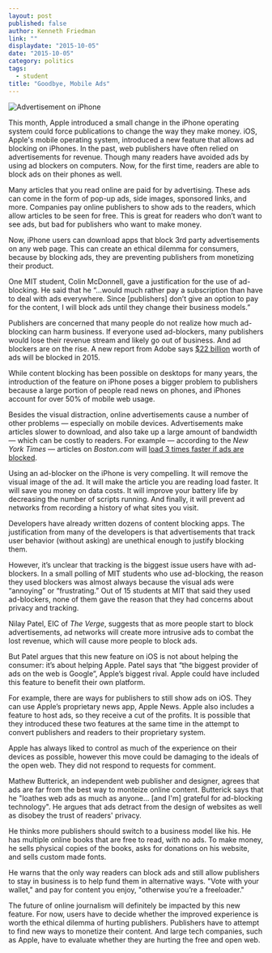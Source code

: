 ```yaml
---
layout: post
published: false
author: Kenneth Friedman
link: ""
displaydate: "2015-10-05"
date: "2015-10-05"
category: politics
tags: 
  - student
title: "Goodbye, Mobile Ads"
---
```



![Advertisement on iPhone](http://i.imgur.com/VreL2Nt.jpg)

This month, Apple introduced a small change in the iPhone operating system could force publications to change the way they make money. iOS, Apple's mobile operating system, introduced a new feature that allows ad blocking on iPhones. In the past, web publishers have often relied on advertisements for revenue. Though many readers have avoided ads by using ad blockers on computers. Now, for the first time, readers are able to block ads on their phones as well.

Many articles that you read online are paid for by advertising. These ads can come in the form of pop-up ads, side images, sponsored links, and more. Companies pay online publishers to show ads to the readers, which allow articles to be seen for free. This is great for readers who don’t want to see ads, but bad for publishers who want to make money.

Now, iPhone users can download apps that block 3rd party advertisements on any web page. This can create an ethical dilemma for consumers, because by blocking ads, they are preventing publishers from monetizing their product.

One MIT student, Colin McDonnell, gave a justification for the use of ad-blocking. He said that he “…would much rather pay a subscription than have to deal with ads everywhere. Since [publishers] don’t give an option to pay for the content, I will block ads until they change their business models.”

Publishers are concerned that many people do not realize how much ad-blocking can harm business. If everyone used ad-blockers, many publishers would lose their revenue stream and likely go out of business. And ad blockers are on the rise. A new report from Adobe says [$22 billion](http://downloads.pagefair.com/reports/2015_report-the_cost_of_ad_blocking.pdf) worth of ads will be blocked in 2015.

While content blocking has been possible on desktops for many years, the introduction of the feature on iPhone poses a bigger problem to publishers because a large portion of people read news on phones, and iPhones account for over 50% of mobile web usage.

Besides the visual distraction, online advertisements cause a number of other problems — especially on mobile devices. Advertisements make articles slower to download, and also take up a large amount of bandwidth — which can be costly to readers. For example — according to the _New York Times_ — articles on _Boston.com_ will [load 3 times faster if ads are blocked](http://www.nytimes.com/2015/10/01/technology/personaltech/ad-blockers-mobile-iphone-browsers.html?_r=0). 

Using an ad-blocker on the iPhone is very compelling. It will remove the visual image of the ad. It will make the article you are reading load faster. It will save you money on data costs. It will improve your battery life by decreasing the number of scripts running. And finally, it will prevent ad networks from recording a history of what sites you visit.

Developers have already written dozens of content blocking apps. The justification from many of the developers is that advertisements that track user behavior (without asking) are unethical enough to justify blocking them.

However, it’s unclear that tracking is the biggest issue users have with ad-blockers. In a small polling of MIT students who use ad-blocking, the reason they used blockers was almost always because the visual ads were “annoying” or “frustrating.” Out of 15 students at MIT that said they used ad-blockers, none of them gave the reason that they had concerns about privacy and tracking.

Nilay Patel, EIC of _The Verge_, suggests that as more people start to block advertisements, ad networks will create more intrusive ads to combat the lost revenue, which will cause more people to block ads.

But Patel argues that this new feature on iOS is not about helping the consumer: it’s about helping Apple. Patel says that “the biggest provider of ads on the web is Google”, Apple’s biggest rival. Apple could have included this feature to benefit their own platform.

For example, there are ways for publishers to still show ads on iOS. They can use Apple’s proprietary news app, Apple News. Apple also includes a feature to host ads, so they receive a cut of the profits. It is possible that they introduced these two features at the same time in the attempt to convert publishers and readers to their proprietary system.

Apple has always liked to control as much of the experience on their devices as possible, however this move could be damaging to the ideals of the open web. They did not respond to requests for comment.

Mathew Butterick, an independent web publisher and designer, agrees that ads are far from the best way to monteize online content. Butterick says that he "loathes web ads as much as anyone... [and I'm] grateful for ad-blocking technology". He argues that ads detract from the design of websites as well as disobey the trust of readers' privacy.

He thinks more publishers should switch to a business model like his. He has multiple online books that are free to read, with no ads. To make money, he sells physical copies of the books, asks for donations on his website, and sells custom made fonts.

He warns that the only way readers can block ads and still allow publishers to stay in business is to help fund them in alternative ways. "Vote with your wallet," and pay for content you enjoy, "otherwise you’re a freeloader."

The future of online journalism will definitely be impacted by this new feature. For now, users have to decide whether the improved experience is worth the ethical dilemma of hurting publishers. Publishers have to attempt to find new ways to monetize their content. And large tech companies, such as Apple, have to evaluate whether they are hurting the free and open web.

